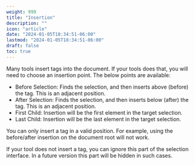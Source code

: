 ```yaml
---
weight: 999
title: "Insertion"
description: ""
icon: "article"
date: "2024-01-05T18:34:51-06:00"
lastmod: "2024-01-05T18:34:51-06:00"
draft: false
toc: true
---
```


Many tools insert tags into the document. If your tools does that, you will need to choose an insertion point. The below points are available:

- Before Selection: Finds the selection, and then inserts above (before) the tag. This is an adjacent position.
- After Selection: Finds the selection, and then inserts below (after) the tag. This is an adjacent position.
- First Child: Insertion will be the first element in the target selection.
- Last Child: Insertion will be the last element in the target selection.

You can only insert a tag in a valid position. For example, using the before/after insertion on the document root will not work.

If your tool does not insert a tag, you can ignore this part of the selection interface. In a future version this part will be hidden in such cases.